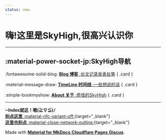 ```yaml
---
status: new
---
```


# **嗨!这里是SkyHigh,很高兴认识你**

---

## **:material-power-socket-jp:SkyHigh导航**

<div class="grid" markdown>

:fontawesome-solid-blog: [**Blog 博客** :长文记录发表处等](./blog/index.md)
{ .card }

:material-message-draw: [**TimeLine 时间线** :一些想说的话](./nya/index.md)
{ .card }

:simple-bookmyshow: [**About 关于** :奇怪的SkyHigh](./about.md)
{ .card }


</div>

---

**~Index就这！嗯(≧∇≦)ﾉ**  
[**别点这里** :material-nfc-variant-off:](https://mypic.skyhigh.moe/picv/nana.mp4){target="_blank"}  
[**这里也别点** :material-close-network-outline:](https://mypic.skyhigh.moe/picv/sleepg.mp4){target="_blank"}

Made with [**Material for MkDocs**](https://github.com/squidfunk/mkdocs-material),[**Cloudflare Pages**](https://pages.cloudflare.com/),[**Giscus**](https://github.com/giscus/giscus).